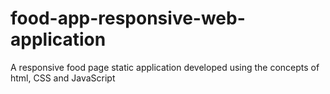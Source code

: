 # food-app-responsive-web-application
A responsive food page static application developed using the concepts of html, CSS and JavaScript
